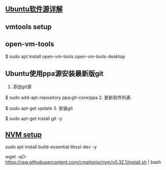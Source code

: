 [Ubuntu软件源详解](http://woshijpf.github.io/2016/10/23/Ubuntu%E8%BD%AF%E4%BB%B6%E6%BA%90%E8%AF%A6%E8%A7%A3/)
-
vmtools setup
-
open-vm-tools
-

$ sudo apt install open-vm-tools open-vm-tools-desktop


Ubuntu使用ppa源安装最新版git
-
1. 添加git源

$ sudo add-apt-repository ppa:git-core/ppa
2. 更新软件列表

$ sudo apt-get update
3. 安装git

$ sudo apt-get install git -y

[NVM setup](https://github.com/creationix/nvm)
-
sudo apt install build-essential libssl-dev -y

wget -qO- https://raw.githubusercontent.com/creationix/nvm/v0.32.1/install.sh | bash

